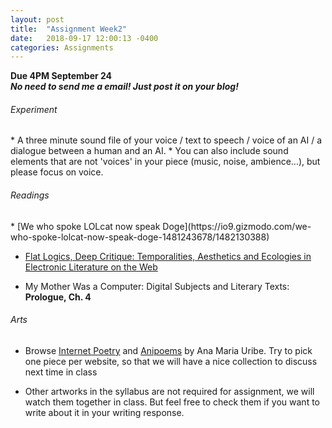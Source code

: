 ```yaml
---
layout: post
title:  "Assignment Week2"
date:   2018-09-17 12:00:13 -0400
categories: Assignments
---
```

**Due 4PM September 24**  
***No need to send me a email! Just post it on your blog!***

<h6>Experiment</h6>
* A three minute sound file of your voice / text to speech / voice of an AI / a dialogue between a human and an AI.
* You can also include sound elements that are not 'voices' in your piece (music, noise, ambience...), but please focus on voice.

<h6>Readings</h6>
* [We who spoke LOLcat now speak Doge](https://io9.gizmodo.com/we-who-spoke-lolcat-now-speak-doge-1481243678/1482130388)

* [Flat Logics, Deep Critique: Temporalities, Aesthetics and Ecologies in Electronic Literature on the Web]()

* My Mother Was a Computer: Digital Subjects and Literary Texts:
**Prologue, Ch. 4**


<h6>Arts</h6>

* Browse [Internet Poetry](http://internetpoetry.co.uk/) and [Anipoems](http://vispo.com/uribe/hojas2.html) by Ana Maria Uribe. Try to pick one piece per website, so that we will have a nice collection to discuss next time in class

* Other artworks in the syllabus are not required for assignment, we will watch them together in class. But feel free to check them if you want to write about it in your writing response.
